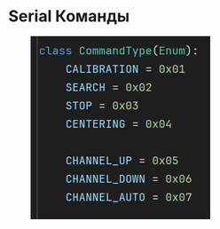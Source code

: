 # Serial Команды

<figure><img src="../.gitbook/assets/photo_5452167576332394720_x.jpg" alt=""><figcaption></figcaption></figure>
